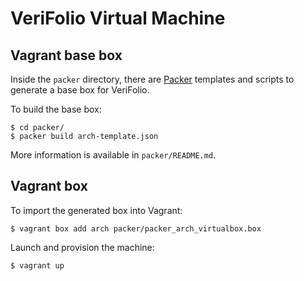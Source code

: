 # VeriFolio Virtual Machine

## Vagrant base box

Inside the `packer` directory, there are [Packer](http://www.packer.io/) templates and scripts to generate a base box for VeriFolio.

To build the base box:

    $ cd packer/
    $ packer build arch-template.json

More information is available in `packer/README.md`.

## Vagrant box

To import the generated box into Vagrant:

    $ vagrant box add arch packer/packer_arch_virtualbox.box
    
Launch and provision the machine:

    $ vagrant up